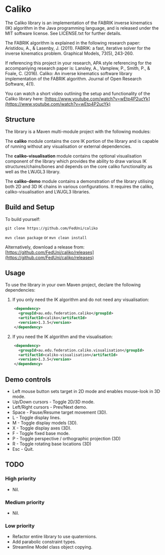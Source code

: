 # Caliko
The Caliko library is an implementation of the FABRIK inverse kinematics (IK) algorithm in the Java programming language, and is released under the MIT software license. See LICENSE.txt for further details.

The FABRIK algorithm is explained in the following research paper:
Aristidou, A., & Lasenby, J. (2011). FABRIK: a fast, iterative solver for the inverse kinematics problem. Graphical Models, 73(5), 243-260.

If referencing this project in your research, APA style referencing for the accompaniying research paper is:
Lansley, A., Vamplew, P., Smith, P., & Foale, C. (2016). Caliko: An inverse kinematics software library implementation of the FABRIK algorithm. Journal of Open Research Software, 4(1).

You can watch a short video outlining the setup and functionality of the Caliko library here:
[https://www.youtube.com/watch?v=wEtp4P2ucYk](https://www.youtube.com/watch?v=wEtp4P2ucYk)

## Structure

The library is a Maven multi-module project with the following modules:

The **caliko** module contains the core IK portion of the library and is capable of running without any visualisation or external dependencies. 

The **caliko-visualisation** module contains the optional visualisation component of the library which provides the ability to draw various IK structures/chains/bones and depends on the 
core caliko functionality as well as the LWJGL3 library.

The **caliko-demo** module contains a demonstration of the library utilising both 2D and 3D IK chains in various configurations. It requires the caliko, caliko-visualisation and LWJGL3 
libraries.

## Build and Setup

To build yourself:

`git clone https://github.com/FedUni/caliko`

`mvn clean package` or `mvn clean install`

Alternatively, download a release from: 
[https://github.com/FedUni/caliko/releases](https://github.com/FedUni/caliko/releases)

## Usage

To use the library in your own Maven project, declare the following dependencies:

1) If you only need the IK algorithm and do not need any visualisation:

```xml
    <dependency>
      <groupId>au.edu.federation.caliko</groupId>
      <artifactId>caliko</artifactId>
      <version>1.3.5</version>
    </dependency> 
```

2) If you need the IK algorithm and the visualisation:

```xml
    <dependency>
      <groupId>au.edu.federation.caliko.visualisation</groupId>
      <artifactId>caliko-visualisation</artifactId>
      <version>1.3.5</version>
    </dependency> 
```

## Demo controls

- Left mouse button sets target in 2D mode and enables mouse-look in 3D mode.
- Up/Down cursors - Toggle 2D/3D mode.
- Left/Right cursors - Prev/Next demo.
- Space - Pause/Resume target movement (3D).
- L - Toggle display lines.
- M - Toggle display models (3D).
- X - Toggle display axes (3D).
- F - Toggle fixed base mode.
- P - Toggle perspective / orthographic projection (3D)
- R - Toggle rotating base locations (3D)
- Esc - Quit.

## TODO

### High priority
- Nil.

### Medium priority
- Nil.

### Low priority
- Refactor entire library to use quaternions.
- Add parabolic constraint types.
- Streamline Model class object copying.
